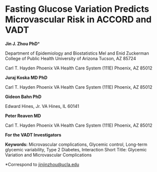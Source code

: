# Fasting Glucose Variation Predicts Microvascular Risk in ACCORD and VADT 

**Jin J. Zhou PhD***
    
   Department of Epidemiology and Biostatistics
   Mel and Enid Zuckerman College of Public Health University of Arizona  Tucson, AZ 85724
    
   Carl T. Hayden Phoenix VA Health Care System (111E) 
   Phoenix, AZ 85012

**Juraj Koska MD PhD** 
   
   Carl T. Hayden Phoenix VA Health Care System (111E) 
   Phoenix, AZ 85012

**Gideon Bahn PhD**
   
   Edward Hines, Jr. VA
   Hines, IL 60141

**Peter Reaven MD**
    
   Carl T. Hayden Phoenix VA Health Care System (111E)
   Phoenix, AZ 85012

**For the VADT Investigators**

**Keywords:** Microvascular complications, Glycemic control, Long-term glycemic variability, Type 2 Diabetes, Interaction
Short Title: Glycemic Variation and Microvascular Complications 

*Correspond to jinjinzhou@ucla.edu
